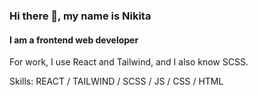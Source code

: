 ### Hi there 👋, my name is Nikita
#### I am a frontend web developer
For work, I use React and Tailwind, and I also know SCSS.

Skills: REACT / TAILWIND / SCSS / JS / CSS / HTML





